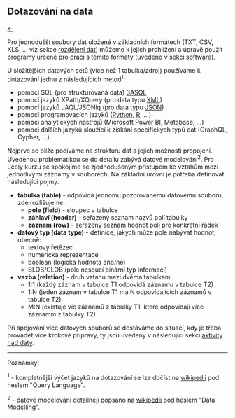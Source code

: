 <!-- #region -->
## Dotazování na data

[←](../Readme.md)

Pro jednodušší soubory dat uložené v základních formátech (TXT, CSV, XLS, ... viz sekce [rozdělení dat](../DATA/2A_rozdeleni_zakladni.md)) můžeme k jejich prohlížení a úpravě použít programy určené pro práci s těmito formáty (uvedeno v sekci [software](../INIT/1B_software.md)). 

U složitějších datových setů (více než 1 tabulka/zdroj) používáme k dotazování jednu z následujících metod<sup>1</sup>:

- pomocí SQL (pro strukturovaná data) [3ASQL](3A_dotazy_SQL.md) 
- pomocí jazyků XPath/XQuery (pro data typu [XML](3A_dotazy_xml.md)) 
- pomocí jazyků JAQL/JSONiq (pro data typu [JSON](3A_dotazy_json.md)) 
- pomocí programovacích jazyků ([Python](3A_dotazy_python.md), [R](3A_dotazy_r.md), ...) 
- pomocí analytických nástrojů (Microsoft Power BI, Metabase, ...)
- pomocí dalších jazyků sloužící k získání specifických typů dat (GraphQL, Cypher, ...)

Nejprve se blíže podíváme na strukturu dat a jejich možnosti propojení. Uvedenou problematikou se do detailu zabývá datové modelování<sup>2</sup>. Pro účely kurzu se spokojíme se zjednodušeným přístupem
ke vztahům mezi jednotlivými záznamy v souborech. Na základní úrovni je potřeba definovat následující pojmy:

- **tabulka (table)** - odpovídá jednomu pozorovanému datovému souboru, zde rozlišujeme:
    - **pole (field)** - sloupec v tabulce
    - **záhlaví (header)** - seřazený seznam názvů polí tabulky
    - **záznam (row)** - seřazený seznam hodnot polí pro konkrétní řádek
- **datový typ (data type)** - definice, jakých může pole nabývat hodnot, obecně:
    - textový řetězec
    - numerická reprezentace
    - boolean (logická hodnota ano/ne)
    - BLOB/CLOB (pole nesoucí binární typ informací)
- **vazba (relation)** - druh vztahu mezi dvěma tabulkami
    - 1:1 (každý záznam v tabulce T1 odpovídá záznamu v tabulce T2)
    - 1:N (jeden záznam v tabulce T1 má N odpovídajících záznamů v tabulce T2)
    - M:N (existuje víc záznamů z tabulky T1, které odpovídají více záznamm z tabulky T2)


Při spojování více datových souborů se dostáváme do situací, kdy je třeba provádět více krokové přípravy, ty jsou uvedeny v následující sekci [aktivity nad daty](3B_aktivity.md).  


<!-- #endregion -->

--------
Poznámky:

<sup>1</sup> - kompletnější výčet jazyků na dotazování se lze dočíst na [wikipedii](https://en.wikipedia.org/wiki/Query_language) pod heslem "Query Language".

<sup>2</sup> - datové modelování detailněji popsáno na [wikipedii](https://en.wikipedia.org/wiki/Data_modeling) pod heslem "Data Modelling".
